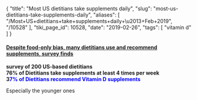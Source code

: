 {
    "title": "Most US dietitians take supplements daily",
    "slug": "most-us-dietitians-take-supplements-daily",
    "aliases": [
        "/Most+US+dietitians+take+supplements+daily+\u2013+Feb+2019",
        "/10528"
    ],
    "tiki_page_id": 10528,
    "date": "2019-02-26",
    "tags": [
        "vitamin d"
    ]
}


#### [Despite food-only bias, many dietitians use and recommend supplements, survey finds](https://www.nutraingredients-usa.com/Article/2019/02/26/Despite-food-only-bias-many-dietitians-use-and-recommend-supplements-survey-finds\%20)

 **survey of 200 US-based dietitians  
76% of Dietitians take supplements at least 4 times per week  
3<span style="color:#00F;">7% of Dietitians recommend Vitamin D supplements</span>** 

Especially the younger ones